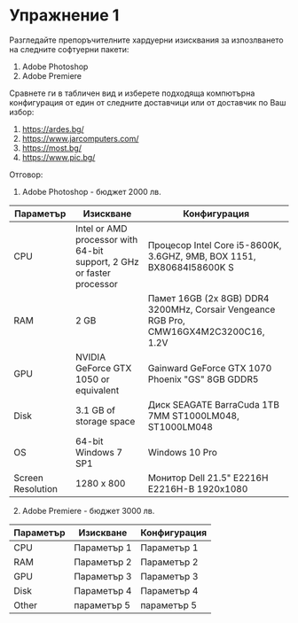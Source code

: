 # Упражнение 1 

Разгледайте препоръчителните хардуерни изисквания за изпозлването на следните софтуерни пакети:
1. Adobe Photoshop 
2. Adobe Premiere

Сравнете ги в табличен вид и изберете подходяща компютърна конфигурация от един от следните доставчици или от доставчик по Ваш избор:
1. https://ardes.bg/
2. https://www.jarcomputers.com/
3. https://most.bg/
4. https://www.pic.bg/


Отговор:

1. Adobe Photoshop - бюджет 2000 лв. 

Параметър | Изискване | Конфигурация
------------ | -------------| -------------
CPU | Intel or AMD processor with 64-bit support, 2 GHz or faster processor | Процесор Intel Core i5-8600K, 3.6GHZ, 9MB, BOX 1151, BX80684I58600K S
RAM |  2 GB | Памет 16GB (2x 8GB) DDR4 3200MHz, Corsair Vengeance RGB Pro, CMW16GX4M2C3200C16, 1.2V
GPU | NVIDIA GeForce GTX 1050 or equivalent | Gainward GeForce GTX 1070 Phoenix "GS" 8GB GDDR5
Disk | 3.1 GB of storage space | Диск SEAGATE BarraCuda 1TB 7MM ST1000LM048, ST1000LM048
OS | 64-bit Windows 7 SP1 |  Windows 10 Pro
Screen Resolution | 1280 x 800 |  Монитор Dell 21.5" E2216H E2216H-B 1920x1080


2. Adobe Premiere - бюджет 3000 лв. 

Параметър | Изискване | Конфигурация
------------ | -------------| -------------
CPU | Параметър 1 | Параметър 1 
RAM | Параметър 2 | Параметър 2
GPU | Параметър 3 | Параметър 3
Disk | Параметър 4 | Параметър 4
Other | параметър 5 |  параметър 5 
